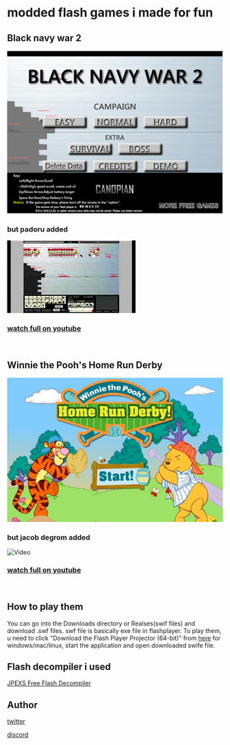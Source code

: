 
# modded flash games i made for fun

## Black navy war 2

![picture](https://github.com/mushoku-ningen/modded-flash-games/blob/main/Pictures/black-navy-war-2.png)

### but padoru added

![Video](https://github.com/mushoku-ningen/modded-flash-games/blob/main/Videos/B.gif)

### [watch full on youtube](https://www.youtube.com/watch?v=FNb6DhkTBkk)

<p>&nbsp;</p>

## Winnie the Pooh's Home Run Derby

![picture](https://github.com/mushoku-ningen/modded-flash-games/blob/main/Pictures/homerunderby_en_screenshot.jpg)

### but jacob degrom added

![Video](https://github.com/mushoku-ningen/modded-flash-games/blob/main/Videos/H.gif)

### [watch full on youtube](https://www.youtube.com/watch?v=KfFqumBsDoA) 

<p>&nbsp;</p>


## How to play them
You can go into the Downloads directory or Realses(swif files) and download .swf files. swf file is basically exe file  in flashplayer. To play them, u need to click "Download the Flash Player Projector (64-bit)" from [here](https://www.adobe.com/support/flashplayer/debug_downloads.html) for windows/mac/linux, start the application and open downloaded swife file.

## Flash decompiler i used
[JPEXS Free Flash Decompiler](https://github.com/jindrapetrik/jpexs-decompiler)

## Author 
[twitter](https://twitter.com/mlasdf2)

[discord](https://discordapp.com/users/741246124710690880)

